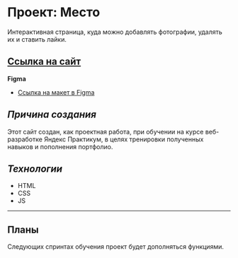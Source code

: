 # Проект: Место

Интерактивная страница, куда можно добавлять фотографии, удалять их и ставить лайки.

## [Ссылка на сайт](https://endjoyer.github.io/neural-networks/index.html)

**Figma**

* [Ссылка на макет в Figma](https://www.figma.com/file/2cn9N9jSkmxD84oJik7xL7/JavaScript.-Sprint-4?node-id=0%3A1)

## *__Причина создания__*

Этот сайт создан, как проектная работа, при обучении на курсе веб-разработке Яндекс Практикум, в целях тренировки полученных навыков и пополнения портфолио.

## *__Технологии__*

- HTML
- CSS
- JS

---

## Планы
Следующих спринтах обучения проект будет дополняться функциями.

